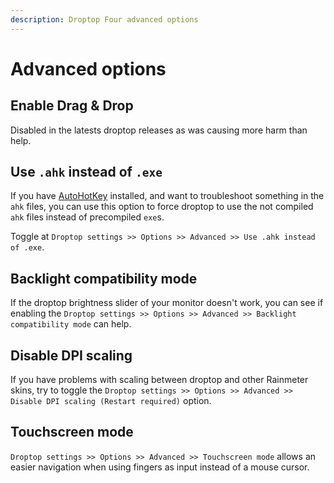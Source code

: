 ```yaml
---
description: Droptop Four advanced options
---
```


# Advanced options

## Enable Drag & Drop

Disabled in the latests droptop releases as was causing more harm than help.

## Use `.ahk` instead of `.exe`

If you have [AutoHotKey](https://www.autohotkey.com/) installed, and want to troubleshoot something in the `ahk` files, you can use this option to force droptop to use the not compiled `ahk` files instead of precompiled `exe`s.

Toggle at `Droptop settings >> Options >> Advanced >> Use .ahk instead of .exe`.

## Backlight compatibility mode

If the droptop brightness slider of your monitor doesn't work, you can see if enabling the `Droptop settings >> Options >> Advanced >> Backlight compatibility mode` can help.

## Disable DPI scaling

If you have problems with scaling between droptop and other Rainmeter skins, try to toggle the `Droptop settings >> Options >> Advanced >> Disable DPI scaling (Restart required)` option.

## Touchscreen mode

`Droptop settings >> Options >> Advanced >> Touchscreen mode` allows an easier navigation when using fingers as input instead of a mouse cursor.
